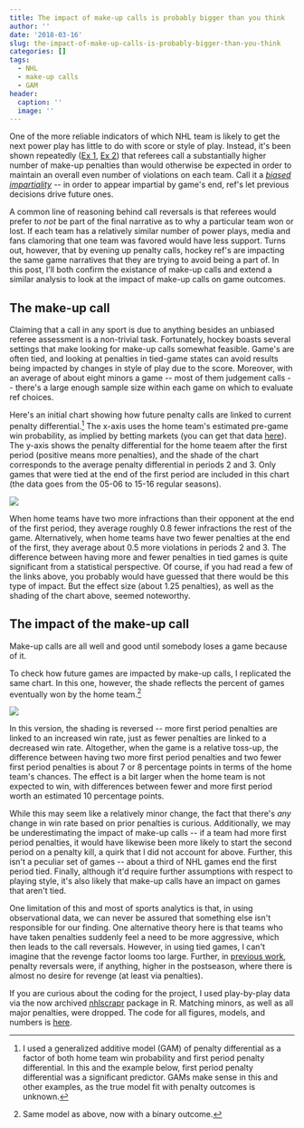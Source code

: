 ```yaml
---
title: The impact of make-up calls is probably bigger than you think
author: ''
date: '2018-03-16'
slug: the-impact-of-make-up-calls-is-probably-bigger-than-you-think
categories: []
tags:
  - NHL
  - make-up calls
  - GAM
header:
  caption: ''
  image: ''
---
```



One of the more reliable indicators of which NHL team is likely to get the next power play has little to do with score or style of play. Instead, it's been shown repeatedly ([Ex 1](https://fivethirtyeight.com/features/hockey-refs-are-out-to-get-you-if-they-already-got-the-other-guy/), [Ex 2](http://people.stat.sfu.ca/~tim/papers/penalty.pdf)) that referees call a substantially higher number of make-up penalties than would otherwise be expected in order to maintain an overall even number of violations on each team. Call it a [*biased impartiality*](https://creativematter.skidmore.edu/cgi/viewcontent.cgi?article=1004&context=math_fac_schol) -- in order to appear impartial by game's end, ref's let previous decisions drive future ones. 

A common line of reasoning behind call reversals is that referees would prefer to $not$ be part of the final narrative as to why a particular team won or lost. If each team has a relatively similar number of power plays, media and fans clamoring that one team was favored would have less support. Turns out, however, that by evening up penalty calls, hockey ref's are impacting the same game narratives that they are trying to avoid being a part of. In this post, I'll both confirm the existance of make-up calls and extend a similar analysis to look at the impact of make-up calls on game outcomes.

## The make-up call

Claiming that a call in any sport is due to anything besides an unbiased referee assessment is a non-trivial task. Fortunately, hockey boasts several settings that make looking for make-up calls somewhat feasible. Game's are often tied, and looking at penalties in tied-game states can avoid results being impacted by changes in style of play due to the score. Moreover, with an average of about eight minors a game -- most of them judgement calls --  there's a large enough sample size within each game on which to evaluate ref choices. 

Here's an initial chart showing how future penalty calls are linked to current penalty differential.[^1] The x-axis uses the home team's estimated pre-game win probability, as implied by betting markets (you can get that data [here](https://github.com/bigfour/competitiveness/blob/master/data/bigfour_public.rda)). The y-axis shows the penalty differential for the home teaem after the first period (positive means more penalties), and the shade of the chart corresponds to the average penalty differential in periods 2 and 3. Only games that were tied at the end of the first period are included in this chart (the data goes from the 05-06 to 15-16 regular seasons).

![](/img/makeupF1.png)

When home teams have two more infractions than their opponent at the end of the first period, they average roughly 0.8 fewer infractions the rest of the game. Alternatively, when home teams have two fewer penalties at the end of the first, they average about 0.5 more violations in periods 2 and 3. The difference between having more and fewer penalties in tied games is quite significant from a statistical perspective. Of course, if you had read a few of the links above, you probably would have guessed that there would be this type of impact. But the effect size (about 1.25 penalties), as well as the shading of the chart above, seemed noteworthy.

## The impact of the make-up call

Make-up calls are all well and good until somebody loses a game because of it. 

To check how future games are impacted by make-up calls, I replicated the same chart. In this one, however, the shade reflects the percent of games eventually won by the home team.[^2]

![](/img/makeupF2.png)

In this version, the shading is reversed -- more first period penalties are linked to an increased win rate, just as fewer penalties are linked to a decreased win rate. Altogether, when the game is a relative toss-up, the difference between having two more first period penalties and two fewer first period penalties is about 7 or 8 percentage points in terms of the home team's chances. The effect is a bit larger when the home team is not expected to win, with differences between fewer and more first period worth an estimated 10 percentage points.

While this may seem like a relatively minor change, the fact that there's $any$ change in win rate based on prior penalties is curious. 
Additionally, we may be underestimating the impact of make-up calls -- if a team had more first period penalties, it would have likewise been more likely to start the second period on a penalty kill, a quirk that I did not account for above. Further, this isn't a peculiar set of games  -- about a third of NHL games end the first period tied. Finally, although it'd require further assumptions with respect to playing style, it's also likely that make-up calls have an impact on games that aren't tied. 

One limitation of this and most of sports analytics is that, in using observational data, we can never be assured that something else isn't responsible for our finding. One alternative theory here is that teams who have taken penalties suddenly feel a need to be more aggressive, which then leads to the call reversals. However, in using tied games, I can't imagine that the revenge factor looms too large. Further, in [previous work](https://creativematter.skidmore.edu/cgi/viewcontent.cgi?article=1004&context=math_fac_schol), penalty reversals were, if anything, higher in the postseason, where there is almost no desire for revenge (at least via penalties). 

If you are curious about the coding for the project, I used play-by-play data via the now archived [nhlscrapr](https://cran.r-project.org/web/packages/nhlscrapr/index.html) package in R. Matching minors, as well as all major penalties, were dropped. The code for all figures, models, and numbers is [here](https://github.com/statsbylopez/BlogPosts/blob/master/NHL_predict_penaltydiff.R). 

[^1]: I used a generalized additive model (GAM) of penalty differential as a factor of both home team win probability and first period penalty differential. In this and the example below, first period penalty differential was a significant predictor. GAMs make sense in this and other examples, as the true model fit with penalty outcomes is unknown.

[^2]: Same model as above, now with a binary outcome. 

